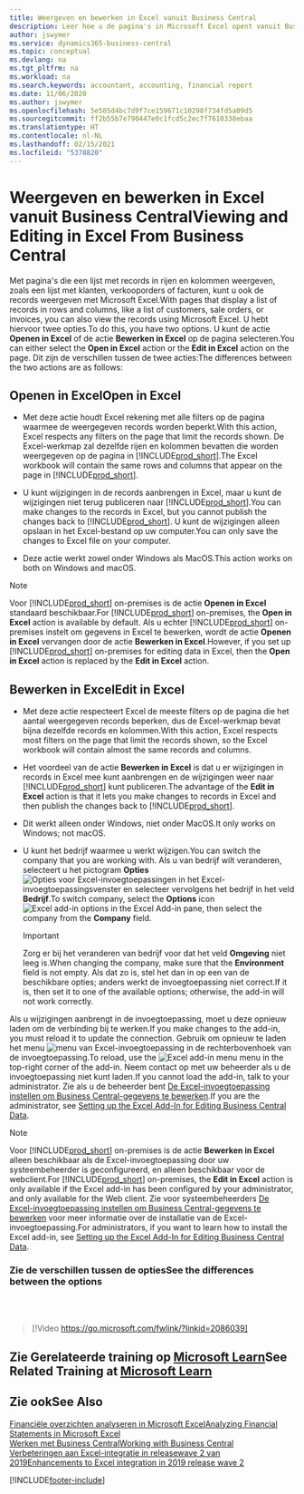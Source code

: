 ```yaml
---
title: Weergeven en bewerken in Excel vanuit Business Central
description: Leer hoe u de pagina's in Microsoft Excel opent vanuit Business Central voor betere gegevensanalyse.
author: jswymer
ms.service: dynamics365-business-central
ms.topic: conceptual
ms.devlang: na
ms.tgt_pltfrm: na
ms.workload: na
ms.search.keywords: accountant, accounting, financial report
ms.date: 11/06/2020
ms.author: jswymer
ms.openlocfilehash: 5e585d4bc7d9f7ce159671c10298f734fd5a09d5
ms.sourcegitcommit: ff2b55b7e790447e0c1fcd5c2ec7f7610338ebaa
ms.translationtype: HT
ms.contentlocale: nl-NL
ms.lasthandoff: 02/15/2021
ms.locfileid: "5378820"
---
```

# <a name="viewing-and-editing-in-excel-from-business-central"></a><span data-ttu-id="3306f-103">Weergeven en bewerken in Excel vanuit Business Central</span><span class="sxs-lookup"><span data-stu-id="3306f-103">Viewing and Editing in Excel From Business Central</span></span>

<span data-ttu-id="3306f-104">Met pagina's die een lijst met records in rijen en kolommen weergeven, zoals een lijst met klanten, verkooporders of facturen, kunt u ook de records weergeven met Microsoft Excel.</span><span class="sxs-lookup"><span data-stu-id="3306f-104">With pages that display a list of records in rows and columns, like a list of customers, sale orders, or invoices, you can also view the records using Microsoft Excel.</span></span> <span data-ttu-id="3306f-105">U hebt hiervoor twee opties.</span><span class="sxs-lookup"><span data-stu-id="3306f-105">To do this, you have two options.</span></span> <span data-ttu-id="3306f-106">U kunt de actie **Openen in Excel** of de actie **Bewerken in Excel** op de pagina selecteren.</span><span class="sxs-lookup"><span data-stu-id="3306f-106">You can either select the **Open in Excel** action or the **Edit in Excel** action on the page.</span></span> <span data-ttu-id="3306f-107">Dit zijn de verschillen tussen de twee acties:</span><span class="sxs-lookup"><span data-stu-id="3306f-107">The differences between the two actions are as follows:</span></span>  

## <a name="open-in-excel"></a><span data-ttu-id="3306f-108">Openen in Excel</span><span class="sxs-lookup"><span data-stu-id="3306f-108">Open in Excel</span></span>

- <span data-ttu-id="3306f-109">Met deze actie houdt Excel rekening met alle filters op de pagina waarmee de weergegeven records worden beperkt.</span><span class="sxs-lookup"><span data-stu-id="3306f-109">With this action, Excel respects any filters on the page that limit the records shown.</span></span> <span data-ttu-id="3306f-110">De Excel-werkmap zal dezelfde rijen en kolommen bevatten die worden weergegeven op de pagina in [!INCLUDE[prod_short](includes/prod_short.md)].</span><span class="sxs-lookup"><span data-stu-id="3306f-110">The Excel workbook will contain the same rows and columns that appear on the page in [!INCLUDE[prod_short](includes/prod_short.md)].</span></span>

- <span data-ttu-id="3306f-111">U kunt wijzigingen in de records aanbrengen in Excel, maar u kunt de wijzigingen niet terug publiceren naar [!INCLUDE[prod_short](includes/prod_short.md)].</span><span class="sxs-lookup"><span data-stu-id="3306f-111">You can make changes to the records in Excel, but you cannot publish the changes back to [!INCLUDE[prod_short](includes/prod_short.md)].</span></span> <span data-ttu-id="3306f-112">U kunt de wijzigingen alleen opslaan in het Excel-bestand op uw computer.</span><span class="sxs-lookup"><span data-stu-id="3306f-112">You can only save the changes to Excel file on your computer.</span></span>

- <span data-ttu-id="3306f-113">Deze actie werkt zowel onder Windows als MacOS.</span><span class="sxs-lookup"><span data-stu-id="3306f-113">This action works on both on Windows and macOS.</span></span>

> [!NOTE]
> <span data-ttu-id="3306f-114">Voor [!INCLUDE[prod_short](includes/prod_short.md)] on-premises is de actie **Openen in Excel** standaard beschikbaar.</span><span class="sxs-lookup"><span data-stu-id="3306f-114">For [!INCLUDE[prod_short](includes/prod_short.md)] on-premises, the **Open in Excel** action is available by default.</span></span> <span data-ttu-id="3306f-115">Als u echter [!INCLUDE[prod_short](includes/prod_short.md)] on-premises instelt om gegevens in Excel te bewerken, wordt de actie **Openen in Excel** vervangen door de actie **Bewerken in Excel**.</span><span class="sxs-lookup"><span data-stu-id="3306f-115">However, if you set up [!INCLUDE[prod_short](includes/prod_short.md)] on-premises for editing data in Excel, then the **Open in Excel** action is replaced by the **Edit in Excel** action.</span></span>

## <a name="edit-in-excel"></a><span data-ttu-id="3306f-116">Bewerken in Excel</span><span class="sxs-lookup"><span data-stu-id="3306f-116">Edit in Excel</span></span>

- <span data-ttu-id="3306f-117">Met deze actie respecteert Excel de meeste filters op de pagina die het aantal weergegeven records beperken, dus de Excel-werkmap bevat bijna dezelfde records en kolommen.</span><span class="sxs-lookup"><span data-stu-id="3306f-117">With this action, Excel respects most filters on the page that limit the records shown, so the Excel workbook will contain almost the same records and columns.</span></span>

- <span data-ttu-id="3306f-118">Het voordeel van de actie **Bewerken in Excel** is dat u er wijzigingen in records in Excel mee kunt aanbrengen en de wijzigingen weer naar [!INCLUDE[prod_short](includes/prod_short.md)] kunt publiceren.</span><span class="sxs-lookup"><span data-stu-id="3306f-118">The advantage of the **Edit in Excel** action is that it lets you make changes to records in Excel and then publish the changes back to [!INCLUDE[prod_short](includes/prod_short.md)].</span></span>

- <span data-ttu-id="3306f-119">Dit werkt alleen onder Windows, niet onder MacOS.</span><span class="sxs-lookup"><span data-stu-id="3306f-119">It only works on Windows; not macOS.</span></span>

- <span data-ttu-id="3306f-120">U kunt het bedrijf waarmee u werkt wijzigen.</span><span class="sxs-lookup"><span data-stu-id="3306f-120">You can switch the company that you are working with.</span></span> <span data-ttu-id="3306f-121">Als u van bedrijf wilt veranderen, selecteert u het pictogram **Opties** ![Opties voor Excel-invoegtoepassingen](media/cogwheel.png "Opties van Excel-invoegtoepassing") in het Excel-invoegtoepassingsvenster en selecteer vervolgens het bedrijf in het veld **Bedrijf**.</span><span class="sxs-lookup"><span data-stu-id="3306f-121">To switch company, select the **Options** icon ![Excel add-in options](media/cogwheel.png "Excel add-in options") in the Excel Add-in pane, then select the company from the **Company** field.</span></span>  

    > [!IMPORTANT]
    > <span data-ttu-id="3306f-122">Zorg er bij het veranderen van bedrijf voor dat het veld **Omgeving** niet leeg is.</span><span class="sxs-lookup"><span data-stu-id="3306f-122">When changing the company, make sure that the **Environment** field is not empty.</span></span> <span data-ttu-id="3306f-123">Als dat zo is, stel het dan in op een van de beschikbare opties; anders werkt de invoegtoepassing niet correct.</span><span class="sxs-lookup"><span data-stu-id="3306f-123">If it is, then set it to one of the available options; otherwise, the add-in will not work correctly.</span></span>  

<span data-ttu-id="3306f-124">Als u wijzigingen aanbrengt in de invoegtoepassing, moet u deze opnieuw laden om de verbinding bij te werken.</span><span class="sxs-lookup"><span data-stu-id="3306f-124">If you make changes to the add-in, you must reload it to update the connection.</span></span> <span data-ttu-id="3306f-125">Gebruik om opnieuw te laden het menu ![menu van Excel-invoegtoepassing](media/excel-addin-menu.png "Menu van Excel-invoegtoepassing") in de rechterbovenhoek van de invoegtoepassing.</span><span class="sxs-lookup"><span data-stu-id="3306f-125">To reload, use the ![Excel add-in menu](media/excel-addin-menu.png "Excel add-in menu") menu in the top-right corner of the add-in.</span></span> <span data-ttu-id="3306f-126">Neem contact op met uw beheerder als u de invoegtoepassing niet kunt laden.</span><span class="sxs-lookup"><span data-stu-id="3306f-126">If you cannot load the add-in, talk to your administrator.</span></span> <span data-ttu-id="3306f-127">Zie als u de beheerder bent [De Excel-invoegtoepassing instellen om Business Central-gegevens te bewerken](/dynamics365/business-central/dev-itpro/administration/configuring-excel-addin).</span><span class="sxs-lookup"><span data-stu-id="3306f-127">If you are the administrator, see [Setting up the Excel Add-In for Editing Business Central Data](/dynamics365/business-central/dev-itpro/administration/configuring-excel-addin).</span></span>

> [!NOTE]
> <span data-ttu-id="3306f-128">Voor [!INCLUDE[prod_short](includes/prod_short.md)] on-premises is de actie **Bewerken in Excel** alleen beschikbaar als de Excel-invoegtoepassing door uw systeembeheerder is geconfigureerd, en alleen beschikbaar voor de webclient.</span><span class="sxs-lookup"><span data-stu-id="3306f-128">For [!INCLUDE[prod_short](includes/prod_short.md)] on-premises, the **Edit in Excel** action is only available if the Excel add-in has been configured by your administrator, and only available for the Web client.</span></span> <span data-ttu-id="3306f-129">Zie voor systeembeheerders [De Excel-invoegtoepassing instellen om Business Central-gegevens te bewerken](/dynamics365/business-central/dev-itpro/administration/configuring-excel-addin) voor meer informatie over de installatie van de Excel-invoegtoepassing.</span><span class="sxs-lookup"><span data-stu-id="3306f-129">For administrators, if you want to learn how to install the Excel add-in, see [Setting up the Excel Add-In for Editing Business Central Data](/dynamics365/business-central/dev-itpro/administration/configuring-excel-addin).</span></span>

### <a name="see-the-differences-between-the-options"></a><span data-ttu-id="3306f-130">Zie de verschillen tussen de opties</span><span class="sxs-lookup"><span data-stu-id="3306f-130">See the differences between the options</span></span>
<br><br>  

> [!Video https://go.microsoft.com/fwlink/?linkid=2086039]

## <a name="see-related-training-at-microsoft-learn"></a><span data-ttu-id="3306f-131">Zie Gerelateerde training op [Microsoft Learn](/learn/modules/configure-powerbi-excel-dynamics-365-business-central/index)</span><span class="sxs-lookup"><span data-stu-id="3306f-131">See Related Training at [Microsoft Learn](/learn/modules/configure-powerbi-excel-dynamics-365-business-central/index)</span></span>

## <a name="see-also"></a><span data-ttu-id="3306f-132">Zie ook</span><span class="sxs-lookup"><span data-stu-id="3306f-132">See Also</span></span>

[<span data-ttu-id="3306f-133">Financiële overzichten analyseren in Microsoft Excel</span><span class="sxs-lookup"><span data-stu-id="3306f-133">Analyzing Financial Statements in Microsoft Excel</span></span>](finance-analyze-excel.md)  
[<span data-ttu-id="3306f-134">Werken met Business Central</span><span class="sxs-lookup"><span data-stu-id="3306f-134">Working with Business Central</span></span>](ui-work-product.md)  
[<span data-ttu-id="3306f-135">Verbeteringen aan Excel-integratie in releasewave 2 van 2019</span><span class="sxs-lookup"><span data-stu-id="3306f-135">Enhancements to Excel integration in 2019 release wave 2</span></span>](/dynamics365-release-plan/2019wave2/dynamics365-business-central/enhancements-excel-integration)  


[!INCLUDE[footer-include](includes/footer-banner.md)]